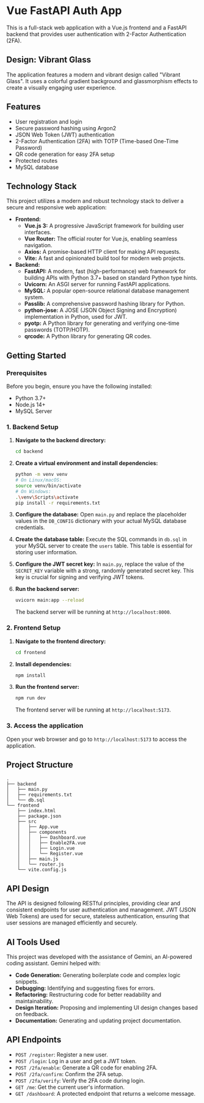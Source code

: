 # Vue FastAPI Auth App

This is a full-stack web application with a Vue.js frontend and a FastAPI backend that provides user authentication with 2-Factor Authentication (2FA).

## Design: Vibrant Glass

The application features a modern and vibrant design called "Vibrant Glass". It uses a colorful gradient background and glassmorphism effects to create a visually engaging user experience.

## Features

*   User registration and login
*   Secure password hashing using Argon2
*   JSON Web Token (JWT) authentication
*   2-Factor Authentication (2FA) with TOTP (Time-based One-Time Password)
*   QR code generation for easy 2FA setup
*   Protected routes
*   MySQL database

## Technology Stack

This project utilizes a modern and robust technology stack to deliver a secure and responsive web application:

*   **Frontend:**
    *   **Vue.js 3:** A progressive JavaScript framework for building user interfaces.
    *   **Vue Router:** The official router for Vue.js, enabling seamless navigation.
    *   **Axios:** A promise-based HTTP client for making API requests.
    *   **Vite:** A fast and opinionated build tool for modern web projects.
*   **Backend:**
    *   **FastAPI:** A modern, fast (high-performance) web framework for building APIs with Python 3.7+ based on standard Python type hints.
    *   **Uvicorn:** An ASGI server for running FastAPI applications.
    *   **MySQL:** A popular open-source relational database management system.
    *   **Passlib:** A comprehensive password hashing library for Python.
    *   **python-jose:** A JOSE (JSON Object Signing and Encryption) implementation in Python, used for JWT.
    *   **pyotp:** A Python library for generating and verifying one-time passwords (TOTP/HOTP).
    *   **qrcode:** A Python library for generating QR codes.

## Getting Started

### Prerequisites

Before you begin, ensure you have the following installed:

*   Python 3.7+
*   Node.js 14+
*   MySQL Server

### 1. Backend Setup

1.  **Navigate to the backend directory:**
    ```bash
    cd backend
    ```

2.  **Create a virtual environment and install dependencies:**
    ```bash
    python -m venv venv
    # On Linux/macOS:
    source venv/bin/activate
    # On Windows:
    .\venv\Scripts\activate
    pip install -r requirements.txt
    ```

3.  **Configure the database:**
    Open `main.py` and replace the placeholder values in the `DB_CONFIG` dictionary with your actual MySQL database credentials.

4.  **Create the database table:**
    Execute the SQL commands in `db.sql` in your MySQL server to create the `users` table. This table is essential for storing user information.

5.  **Configure the JWT secret key:**
    In `main.py`, replace the value of the `SECRET_KEY` variable with a strong, randomly generated secret key. This key is crucial for signing and verifying JWT tokens.

6.  **Run the backend server:**
    ```bash
    uvicorn main:app --reload
    ```
    The backend server will be running at `http://localhost:8000`.

### 2. Frontend Setup

1.  **Navigate to the frontend directory:**
    ```bash
    cd frontend
    ```

2.  **Install dependencies:**
    ```bash
    npm install
    ```

3.  **Run the frontend server:**
    ```bash
    npm run dev
    ```
    The frontend server will be running at `http://localhost:5173`.

### 3. Access the application

Open your web browser and go to `http://localhost:5173` to access the application.

## Project Structure

```
.
├── backend
│   ├── main.py
│   ├── requirements.txt
│   └── db.sql
└── frontend
    ├── index.html
    ├── package.json
    ├── src
    │   ├── App.vue
    │   ├── components
    │   │   ├── Dashboard.vue
    │   │   ├── Enable2FA.vue
    │   │   ├── Login.vue
    │   │   └── Register.vue
    │   ├── main.js
    │   └── router.js
    └── vite.config.js
```

## API Design

The API is designed following RESTful principles, providing clear and consistent endpoints for user authentication and management. JWT (JSON Web Tokens) are used for secure, stateless authentication, ensuring that user sessions are managed efficiently and securely.

## AI Tools Used

This project was developed with the assistance of Gemini, an AI-powered coding assistant. Gemini helped with:

*   **Code Generation:** Generating boilerplate code and complex logic snippets.
*   **Debugging:** Identifying and suggesting fixes for errors.
*   **Refactoring:** Restructuring code for better readability and maintainability.
*   **Design Iteration:** Proposing and implementing UI design changes based on feedback.
*   **Documentation:** Generating and updating project documentation.

## API Endpoints

*   `POST /register`: Register a new user.
*   `POST /login`: Log in a user and get a JWT token.
*   `POST /2fa/enable`: Generate a QR code for enabling 2FA.
*   `POST /2fa/confirm`: Confirm the 2FA setup.
*   `POST /2fa/verify`: Verify the 2FA code during login.
*   `GET /me`: Get the current user's information.
*   `GET /dashboard`: A protected endpoint that returns a welcome message.